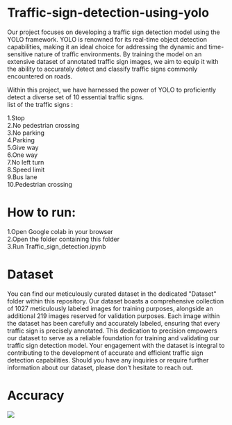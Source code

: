 # Traffic-sign-detection-using-yolo  
Our project focuses on developing a traffic sign detection model using the YOLO framework. YOLO is renowned for its real-time object detection capabilities, making it an ideal choice for addressing the dynamic and time-sensitive nature of traffic environments. By training the model on an extensive dataset of annotated traffic sign images, we aim to equip it with the ability to accurately detect and classify  traffic signs commonly encountered on roads.

Within this project, we have harnessed the power of YOLO to proficiently detect a diverse set of 10 essential traffic signs.  
list of the traffic signs :

1.Stop   
2.No pedestrian crossing  
3.No parking  
4.Parking  
5.Give way  
6.One way  
7.No left turn  
8.Speed limit  
9.Bus lane  
10.Pedestrian crossing

# How to run:

1.Open Google colab in your browser  
2.Open the folder containing this folder  
3.Run Traffic_sign_detection.ipynb  

# Dataset
You can find our meticulously curated dataset in the dedicated "Dataset" folder within this repository. Our dataset boasts a comprehensive collection of 1027 meticulously labeled images for training purposes, alongside an additional 219 images reserved for validation purposes.
Each image within the dataset has been carefully and accurately labeled, ensuring that every traffic sign is precisely annotated. This dedication to precision empowers our dataset to serve as a reliable foundation for training and validating our traffic sign detection model.
Your engagement with the dataset is integral to contributing to the development of accurate and efficient traffic sign detection capabilities. Should you have any inquiries or require further information about our dataset, please don't hesitate to reach out.  
# Accuracy 
<img src="https://github.com/kiarashrahmani/Traffic-sign-detection-using-yolo/blob/main/Result.JPG">